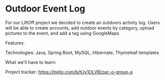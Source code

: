 # Outdoor Event Log


For our LiftOff project we decided to create an outdoors activity log. Users will be able to create accounts, add outdoor events by category, upload pictures to the event, and add a tag using GoogleMaps.


Features:

Technologies: Java, Spring Boot, MySQL, Hibernate, Thymeleaf templates


What we'll have to learn:

Project tracker: https://trello.com/b/tUy1OLVB/zac-o-group-a
